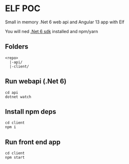 # ELF POC

Small in memory .Net 6 web api and Angular 13 app with Elf

You will ned [.Net 6 sdk](https://dotnet.microsoft.com/download) installed and npm/yarn

## Folders
```
<repo>
  |-api/
  |-client/
```

## Run webapi (.Net 6)
```
cd api
dotnet watch
```

## Install npm deps
```
cd client
npm i
```

## Run front end app
```
cd client
npm start
```
